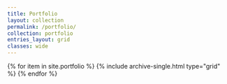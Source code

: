 ```yaml
---
title: Portfolio
layout: collection
permalink: /portfolio/
collection: portfolio
entries_layout: grid
classes: wide
---
```


{% for item in site.portfolio %}
  {% include archive-single.html type="grid" %}
{% endfor %}


<script src="_includes\analytics-providers\google-gtag.html"></script>